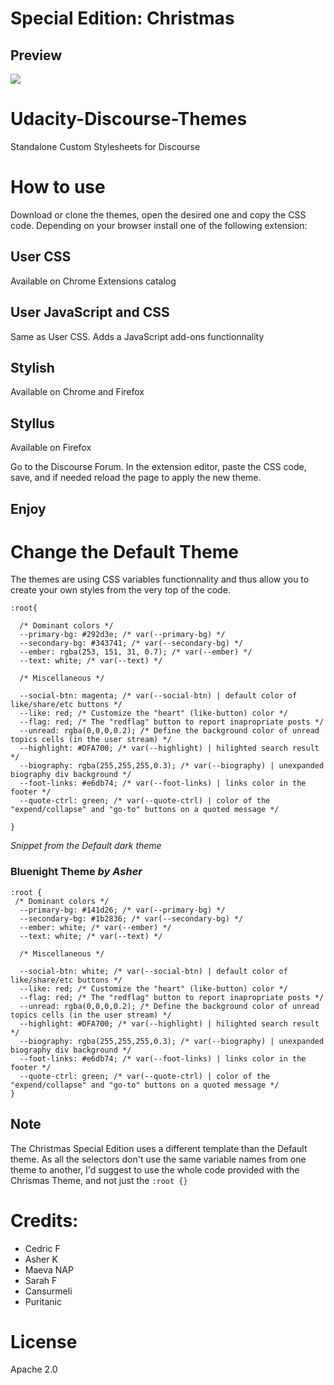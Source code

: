 # Special Edition: Christmas
## Preview
![](https://i.imgur.com/ce79Yzh.gif)

# Udacity-Discourse-Themes
Standalone Custom Stylesheets for Discourse

# How to use
Download or clone the themes, open the desired one and copy the CSS code.
Depending on your browser install one of the following extension:

## User CSS
Available on Chrome Extensions catalog

## User JavaScript and CSS
Same as User CSS. Adds a JavaScript add-ons functionnality

## Stylish
Available on Chrome and Firefox

## Styllus
Available on Firefox

Go to the Discourse Forum.
In the extension editor, paste the CSS code, save, and if needed reload the page to apply the new theme.

## Enjoy

# Change the Default Theme
The themes are using CSS variables functionnality and thus allow you to create your own styles from the very top of the code.

```
:root{

  /* Dominant colors */
  --primary-bg: #292d3e; /* var(--primary-bg) */
  --secondary-bg: #343741; /* var(--secondary-bg) */
  --ember: rgba(253, 151, 31, 0.7); /* var(--ember) */
  --text: white; /* var(--text) */

  /* Miscellaneous */

  --social-btn: magenta; /* var(--social-btn) | default color of like/share/etc buttons */
  --like: red; /* Customize the "heart" (like-button) color */
  --flag: red; /* The "redflag" button to report inapropriate posts */
  --unread: rgba(0,0,0,0.2); /* Define the background color of unread topics cells (in the user stream) */
  --highlight: #DFA700; /* var(--highlight) | hilighted search result */
  --biography: rgba(255,255,255,0.3); /* var(--biography) | unexpanded biography div background */
  --foot-links: #e6db74; /* var(--foot-links) | links color in the footer */
  --quote-ctrl: green; /* var(--quote-ctrl) | color of the "expend/collapse" and "go-to" buttons on a quoted message */

}
```
_Snippet from the Default dark theme_

### Bluenight Theme _by Asher_
```
:root {
 /* Dominant colors */
  --primary-bg: #141d26; /* var(--primary-bg) */
  --secondary-bg: #1b2836; /* var(--secondary-bg) */
  --ember: white; /* var(--ember) */
  --text: white; /* var(--text) */
 
  /* Miscellaneous */
 
  --social-btn: white; /* var(--social-btn) | default color of like/share/etc buttons */
  --like: red; /* Customize the "heart" (like-button) color */
  --flag: red; /* The "redflag" button to report inapropriate posts */
  --unread: rgba(0,0,0,0.2); /* Define the background color of unread topics cells (in the user stream) */
  --highlight: #DFA700; /* var(--highlight) | hilighted search result */
  --biography: rgba(255,255,255,0.3); /* var(--biography) | unexpanded biography div background */
  --foot-links: #e6db74; /* var(--foot-links) | links color in the footer */
  --quote-ctrl: green; /* var(--quote-ctrl) | color of the "expend/collapse" and "go-to" buttons on a quoted message */
}
  ```

## Note
The Christmas Special Edition uses a different template than the Default theme. As all the selectors don't use the same variable names from one theme to another, I'd suggest to use the whole code provided with the Chrismas Theme, and not just the `:root {}`

# Credits:

* Cedric F
* Asher K
* Maeva NAP
* Sarah F
* Cansurmeli
* Puritanic

# License
Apache 2.0
